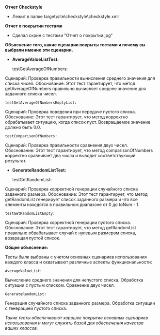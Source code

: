 **Отчет Checkstyle**
 - Лежит в папке target\site\checkstyle\checkstyle.xml

 **Отчет о покрытии тестами**
 - Сделал скрин с тестами "Отчет о покрытии.jpg"

 **Объяснение того, какие сценарии покрыты тестами и почему вы выбрали именно эти сценарии.**
- **AverageValueListTest:**


    testGetAverageOfNumbers:

Сценарий: Проверка правильности вычисления среднего значения для списка чисел.
Обоснование: Этот тест гарантирует, что метод getAverageOfNumbers правильно вычисляет среднее значение для заданного списка чисел.


    testGetAverageOfNumbersEmptyList:

Сценарий: Проверка поведения при передаче пустого списка.
Обоснование: Этот тест гарантирует, что метод корректно обрабатывает ситуацию, когда список пуст. Возвращаемое значение должно быть 0.0.
    
    testComparisonOfNumbers:

Сценарий: Проверка правильности сравнения двух чисел.
Обоснование: Этот тест гарантирует, что метод comparisonOfNumbers корректно сравнивает два числа и выводит соответствующий результат.
- **GenerateRandomListTest:**


    testGetRandomList:

Сценарий: Проверка корректной генерации случайного списка заданного размера.
Обоснование: Этот тест гарантирует, что метод getRandomList генерирует список заданного размера и что все элементы находятся в правильном диапазоне от 0 до toNum - 1.

    testGetRandomListEmpty:

Сценарий: Проверка корректной генерации пустого списка.
Обоснование: Этот тест гарантирует, что метод getRandomList правильно обрабатывает случай с нулевым размером списка, возвращая пустой список.

 **Общее объяснение:**

Тесты были выбраны с учетом основных сценариев использования каждого класса и охватывают различные аспекты функциональности:

    AverageValueList:

Вычисление среднего значения для непустого списка.
Обработка ситуации с пустым списком.
Сравнение двух чисел.

    GenerateRandomList:

Генерация случайного списка заданного размера.
Обработка ситуации с генерацией пустого списка.

*Такие тесты обеспечивают хорошее покрытие основных сценариев использования и могут служить базой для обеспечения качества ваших классов.*
